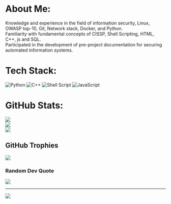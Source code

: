 # About Me:
Knowledge and experience in the field of information security, Linux, OWASP top-10, Git, Network stack, Docker, and Python.<br>Familiarity with fundamental concepts of CISSP, Shell Scripting, HTML, C++, js and SQL.<br>Participated in the development of pre-project documentation for securing automated information systems.


# Tech Stack:
![Python](https://img.shields.io/badge/python-3670A0?style=flat&logo=python&logoColor=ffdd54) ![C++](https://img.shields.io/badge/c++-%2300599C.svg?style=flat&logo=c%2B%2B&logoColor=white) ![Shell Script](https://img.shields.io/badge/shell_script-%23121011.svg?style=flat&logo=gnu-bash&logoColor=white) ![JavaScript](https://img.shields.io/badge/javascript-%23323330.svg?style=flat&logo=javascript&logoColor=%23F7DF1E)
# GitHub Stats:
![](https://github-readme-stats.vercel.app/api?username=andI7836I&theme=onedark&hide_border=false&include_all_commits=true&count_private=false)<br/>
![](https://github-readme-streak-stats.herokuapp.com/?user=andI7836I&theme=onedark&hide_border=false)<br/>
![](https://github-readme-stats.vercel.app/api/top-langs/?username=andI7836I&theme=onedark&hide_border=false&include_all_commits=true&count_private=false&layout=compact)

## GitHub Trophies
![](https://github-profile-trophy.vercel.app/?username=andI7836I&theme=onedark&no-frame=false&no-bg=false&margin-w=4)

### Random Dev Quote
![](https://quotes-github-readme.vercel.app/api?type=horizontal&theme=dark)

---
[![](https://visitcount.itsvg.in/api?id=andI7836I&icon=2&color=12)](https://visitcount.itsvg.in)

<!-- Proudly created with GPRM ( https://gprm.itsvg.in ) -->
